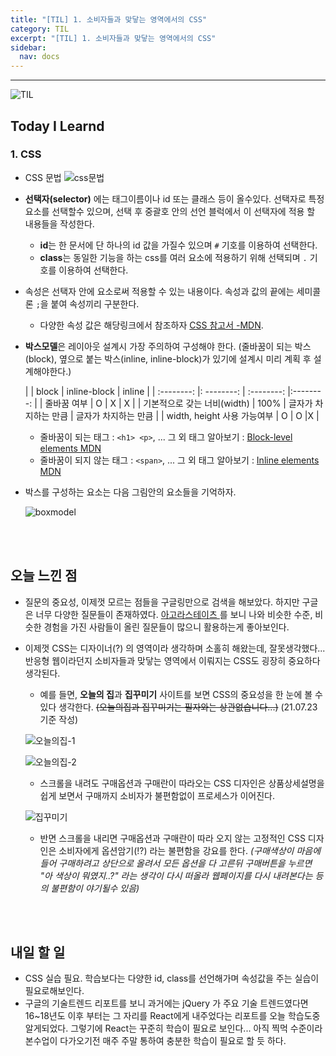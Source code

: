 ```yaml
---
title: "[TIL] 1. 소비자들과 맞닿는 영역에서의 CSS"
category: TIL
excerpt: "[TIL] 1. 소비자들과 맞닿는 영역에서의 CSS"
sidebar:
  nav: docs
---
```


---

![TIL](https://user-images.githubusercontent.com/83164003/127775612-7464075f-89e7-478e-82ee-dc1c2710a125.jpeg)
## Today I Learnd
### 1. CSS
- CSS 문법
  ![css문법](https://user-images.githubusercontent.com/83164003/127822567-a436423c-8884-48ff-8ccf-16009f5f2071.png)
	
- **선택자(selector)** 에는 태그이름이나 id 또는 클래스 등이 올수있다. 선택자로 특정 요소를 선택할수 있으며, 선택 후 중괄호 안의 선언 블럭에서 이 선택자에 적용 할 내용들을 작성한다.
  - **id**는 한 문서에 단 하나의 id 값을 가질수 있으며 `#` 기호를 이용하여 선택한다. 
  - **class**는 동일한 기능을 하는 css를 여러 요소에 적용하기 위해 선택되며 `.` 기호를 이용하여 선택한다.

- 속성은 선택자 안에 요소로써 적용할 수 있는 내용이다. 속성과 값의 끝에는 세미콜론 `;`을 붙여 속성끼리 구분한다. 
  - 다양한 속성 값은 해당링크에서 참조하자 <a href="https://developer.mozilla.org/ko/docs/Web/CSS/Reference" target="_blank">CSS 참고서 -MDN</a>.

- **박스모델**은 레이아웃 설계시 가장 주의하여 구성해야 한다. (줄바꿈이 되는 박스(block), 옆으로 붙는 박스(inline, inline-block)가 있기에 설계시 미리 계획 후 설계해야한다.)



  |                   |   block   | inline-block | inline |
  | :--------: |: --------: | :--------: |:--------: |
  | 줄바꿈 여부     | O     |  X    | X     |
  | 기본적으로 갖는 너비(width)    | 100%    | 글자가 차지하는 만큼     | 글자가 차지하는 만큼     |
  | width, height 사용 가능여부     | O     | O     |X     |

  - 줄바꿈이 되는 태그 : `<h1> <p>`, ... 그 외 태그 알아보기 : <a href="https://developer.mozilla.org/en-US/docs/Web/HTML/Block-level_elements" target="_blank">Block-level elements MDN</a>
  - 줄바꿈이 되지 않는 태그 : `<span>`, ... 그 외 태그 알아보기 : <a href="https://developer.mozilla.org/en-US/docs/Web/HTML/Inline_elements" target="_blank">Inline elements MDN</a>

- 박스를 구성하는 요소는 다음 그림안의 요소들을 기억하자.

  ![boxmodel](https://user-images.githubusercontent.com/83164003/127825165-68c259bf-b219-4117-84d1-09b0196a8f6f.png)

	

<br>
<br>

## 오늘 느낀 점

-  질문의 중요성, 이제껏 모르는 점들을 구글링만으로 검색을 해보았다. 하지만 구글은 너무 다양한 질문들이 존재하였다. <a href="https://github.com/codestates/agora-states/discussions" target="_blank"> 아고라스테이츠 </a> 를 보니 나와 비슷한 수준, 비슷한 경험을 가진 사람들이 올린 질문들이 많으니 활용하는게 좋아보인다.

- 이제껏 CSS는 디자이너(?) 의 영역이라 생각하며 소홀히 해왔는데, 잘못생각했다... 반응형 웹이라던지 소비자들과 맞닿는 영역에서 이뤄지는 CSS도 굉장히 중요하다 생각된다.
  - 예를 들면, **오늘의 집**과 **집꾸미기** 사이트를 보면 CSS의 중요성을 한 눈에 볼 수 있다 생각한다. ~~(오늘의집과 집꾸미기는 필자와는 상관없습니다...)~~ (21.07.23 기준 작성)

  ![오늘의집-1](https://user-images.githubusercontent.com/83164003/127821688-a0de6822-3bf4-4da2-9078-671229da40ba.png)

  ![오늘의집-2](https://user-images.githubusercontent.com/83164003/127821760-64cf79cb-d6ee-42e9-9cd4-953404fc476b.png)

  - 스크롤을 내려도 구매옵션과 구매란이 따라오는 CSS 디자인은 상품상세설명을 쉽게 보면서 구매까지 소비자가 불편함없이 프로세스가 이어진다.

  ![집꾸미기](https://user-images.githubusercontent.com/83164003/127821976-21435a42-7298-464f-acae-d2780f065456.png)


  - 반면 스크롤을 내리면 구매옵션과 구매란이 따라 오지 않는 고정적인 CSS 디자인은 소비자에게 옵션암기(!?) 라는 불편함을  강요를 한다. *(구매색상이 마음에 들어 구매하려고 상단으로 올려서 모든 옵션을 다 고른뒤 구매버튼을 누르면 "아 색상이 뭐였지..?" 라는 생각이 다시 떠올라 웹페이지를 다시 내려본다는 등의 불편함이 야기될수 있음)*

<br>
<br>

## 내일 할 일

 - CSS 실습 필요. 학습보다는 다양한 id, class를 선언해가며 속성값을 주는 실습이 필요로해보인다.
 - 구글의 기술트렌드 리포트를 보니 과거에는 jQuery 가 주요 기술 트렌드였다면 16~18년도 이후  부터는 그 자리를 React에게 내주었다는 리포트를 오늘 학습도중 알게되었다. 
   그렇기에 React는 꾸준히 학습이 필요로 보인다... 아직 찍먹 수준이라 본수업이 다가오기전 매주 주말 통하여 충분한 학습이 필요로 할 듯 하다.
